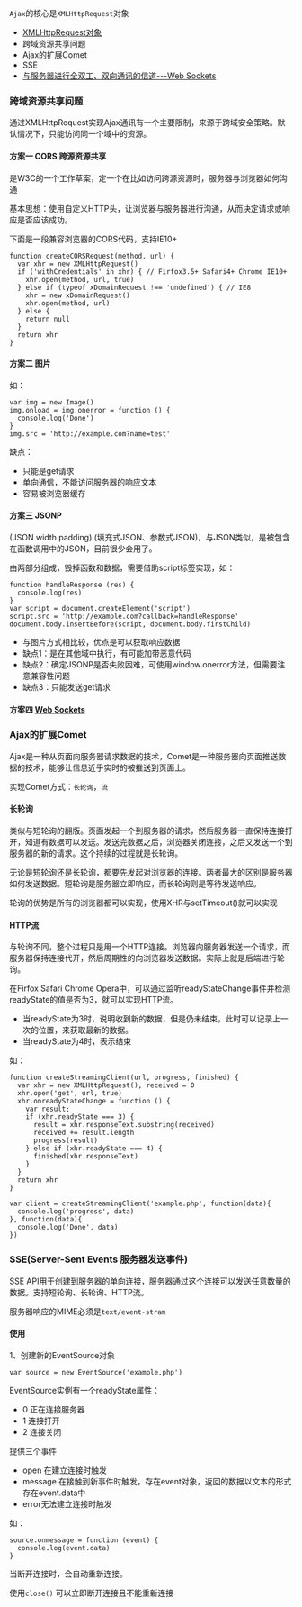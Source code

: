 `Ajax`的核心是`XMLHttpRequest`对象

- [XMLHttpRequest对象](https://github.com/junruchen/junruchen.github.io/wiki/JS-XMLHttpRequest)
- 跨域资源共享问题
- Ajax的扩展Comet
- SSE
- [与服务器进行全双工、双向通讯的信道---Web Sockets](https://github.com/junruchen/junruchen.github.io/wiki/JS-WebSockets)

### 跨域资源共享问题
通过XMLHttpRequest实现Ajax通讯有一个主要限制，来源于跨域安全策略。默认情况下，只能访问同一个域中的资源。

#### 方案一 CORS 跨源资源共享
是W3C的一个工作草案，定一个在比如访问跨源资源时，服务器与浏览器如何沟通

基本思想：使用自定义HTTP头，让浏览器与服务器进行沟通，从而决定请求或响应是否应该成功。

下面是一段兼容浏览器的CORS代码，支持IE10+
```
function createCORSRequest(method, url) {
  var xhr = new XMLHttpRequest()
  if ('withCredentials' in xhr) { // Firfox3.5+ Safari4+ Chrome IE10+
    xhr.open(method, url, true)
  } else if (typeof xDomainRequest !== 'undefined') { // IE8
    xhr = new xDomainRequest()
    xhr.open(method, url)
  } else {
    return null
  }
  return xhr
}
```

#### 方案二 图片
如：
```
var img = new Image()
img.onload = img.onerror = function () {
  console.log('Done')
}
img.src = 'http://example.com?name=test'
```

缺点：
- 只能是get请求
- 单向通信，不能访问服务器的响应文本
- 容易被浏览器缓存

#### 方案三 JSONP
(JSON width padding) (填充式JSON、参数式JSON)，与JSON类似，是被包含在函数调用中的JSON，目前很少会用了。

由两部分组成，毁掉函数和数据，需要借助script标签实现，如：
```
function handleResponse (res) {
  console.log(res)
}
var script = document.createElement('script')
script.src = 'http://example.com?callback=handleResponse'
document.body.insertBefore(script, document.body.firstChild)
```

- 与图片方式相比较，优点是可以获取响应数据
- 缺点1：是在其他域中执行，有可能加带恶意代码
- 缺点2：确定JSONP是否失败困难，可使用window.onerror方法，但需要注意兼容性问题
- 缺点3：只能发送get请求

#### 方案四 [Web Sockets](https://github.com/junruchen/junruchen.github.io/wiki/JS-WebSockets)

### Ajax的扩展Comet
Ajax是一种从页面向服务器请求数据的技术，Comet是一种服务器向页面推送数据的技术，能够让信息近乎实时的被推送到页面上。

实现Comet方式：`长轮询`，`流`
#### 长轮询
类似与短轮询的翻版。页面发起一个到服务器的请求，然后服务器一直保持连接打开，知道有数据可以发送。发送完数据之后，浏览器关闭连接，之后又发送一个到服务器的新的请求。这个持续的过程就是长轮询。

无论是短轮询还是长轮询，都要先发起对浏览器的连接。两者最大的区别是服务器如何发送数据。短轮询是服务器立即响应，而长轮询则是等待发送响应。

轮询的优势是所有的浏览器都可以实现，使用XHR与setTimeout()就可以实现

#### HTTP流
与轮询不同，整个过程只是用一个HTTP连接。浏览器向服务器发送一个请求，而服务器保持连接代开，然后周期性的向浏览器发送数据。实际上就是后端进行轮询。

在Firfox Safari Chrome Opera中，可以通过监听readyStateChange事件并检测readyState的值是否为3，就可以实现HTTP流。
- 当readyState为3时，说明收到新的数据，但是仍未结束，此时可以记录上一次的位置，来获取最新的数据。
- 当readyState为4时，表示结束

如：
```
function createStreamingClient(url, progress, finished) {
  var xhr = new XMLHttpRequest(), received = 0
  xhr.open('get', url, true)
  xhr.onreadyStateChange = function () {
    var result;
    if (xhr.readyState === 3) {
      result = xhr.responseText.substring(received)
      received += result.length
      progress(result)
    } else if (xhr.readyState === 4) {
      finished(xhr.responseText)
    }
  }
  return xhr
}

var client = createStreamingClient('example.php', function(data){
  console.log('progress', data)
}, function(data){
  console.log('Done', data)
})
```

### SSE(Server-Sent Events 服务器发送事件)
SSE API用于创建到服务器的单向连接，服务器通过这个连接可以发送任意数量的数据。支持短轮询、长轮询、HTTP流。

服务器响应的MIME必须是`text/event-stram`

#### 使用
1、创建新的EventSource对象
```
var source = new EventSource('example.php')
```
EventSource实例有一个readyState属性：
- 0 正在连接服务器
- 1 连接打开
- 2 连接关闭

提供三个事件
- open 在建立连接时触发
- message 在接触到新事件时触发，存在event对象，返回的数据以文本的形式存在event.data中
- error无法建立连接时触发

如：
```
source.onmessage = function (event) {
  console.log(event.data)
}
```

当断开连接时，会自动重新连接。

使用`close()` 可以立即断开连接且不能重新连接